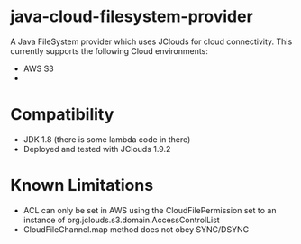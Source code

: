 # java-cloud-filesystem-provider
A Java FileSystem provider which uses JClouds for cloud connectivity. This currently supports the following Cloud environments:
- AWS S3
- 

# Compatibility
- JDK 1.8 (there is some lambda code in there)
- Deployed and tested with JClouds 1.9.2

# Known Limitations
- ACL can only be set in AWS using the CloudFilePermission set to an instance of org.jclouds.s3.domain.AccessControlList
- CloudFileChannel.map method does not obey SYNC/DSYNC